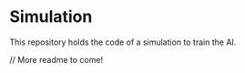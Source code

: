 # Simulation
This repository holds the code of a simulation to train the AI.

// More readme to come!
